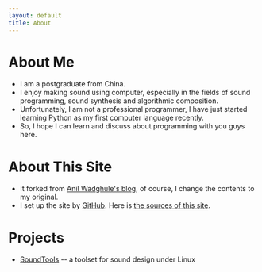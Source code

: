 ```yaml
---
layout: default
title: About
---
```


About Me
========

* I am a postgraduate from China.
* I enjoy making sound using computer, especially in the fields of sound programming, sound synthesis and algorithmic composition.
* Unfortunately, I am not a professional programmer, I have just started learning Python as my first computer language recently.
* So, I hope I can learn and discuss about programming with you guys here.

About This Site
===============
* It forked from [Anil Wadghule's blog](http://www.anilwadghule.com/), of course, I change the contents to my original.
* I set up the site by [GitHub](https://github.com/). Here is [the sources of this site](https://github.com/PatterXYZ/Blog).

Projects
========
* [SoundTools](http://patter.xyz/soundtools.html) -- a toolset for sound design under Linux
